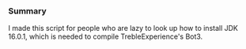 ### Summary
I made this script for people who are lazy to look up how to install JDK 16.0.1, which is needed to compile TrebleExperience's Bot3.